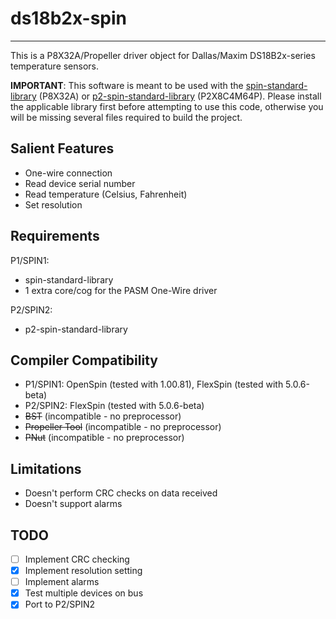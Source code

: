 # ds18b2x-spin 
--------------

This is a P8X32A/Propeller driver object for Dallas/Maxim DS18B2x-series temperature sensors.

**IMPORTANT**: This software is meant to be used with the [spin-standard-library](https://github.com/avsa242/spin-standard-library) (P8X32A) or [p2-spin-standard-library](https://github.com/avsa242/p2-spin-standard-library) (P2X8C4M64P). Please install the applicable library first before attempting to use this code, otherwise you will be missing several files required to build the project.

## Salient Features

* One-wire connection
* Read device serial number
* Read temperature (Celsius, Fahrenheit)
* Set resolution

## Requirements

P1/SPIN1:
* spin-standard-library
* 1 extra core/cog for the PASM One-Wire driver

P2/SPIN2:
* p2-spin-standard-library

## Compiler Compatibility

* P1/SPIN1: OpenSpin (tested with 1.00.81), FlexSpin (tested with 5.0.6-beta)
* P2/SPIN2: FlexSpin (tested with 5.0.6-beta)
* ~~BST~~ (incompatible - no preprocessor)
* ~~Propeller Tool~~ (incompatible - no preprocessor)
* ~~PNut~~ (incompatible - no preprocessor)

## Limitations

* Doesn't perform CRC checks on data received
* Doesn't support alarms

## TODO

- [ ] Implement CRC checking
- [x] Implement resolution setting
- [ ] Implement alarms
- [x] Test multiple devices on bus
- [x] Port to P2/SPIN2
